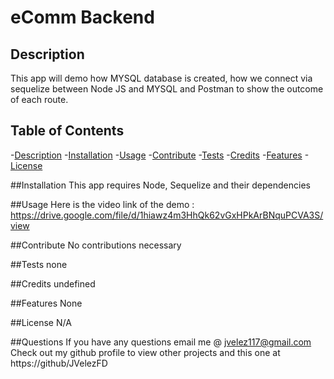 
  # eComm Backend

  ## Description 
  This app will demo how MYSQL database is created, how we connect via sequelize between Node JS and MYSQL and Postman to show the outcome of each route.

  ## Table of Contents
  -[Description](#description)
  -[Installation](#installation)
  -[Usage](#usage)
  -[Contribute](#contribute)
  -[Tests](#tests)
  -[Credits](#credits)
  -[Features](#features)
  -[License](#license)

  ##Installation
  This app requires Node, Sequelize and their dependencies

  ##Usage
  Here is the video link of the demo : https://drive.google.com/file/d/1hiawz4m3HhQk62vGxHPkArBNquPCVA3S/view 

  ##Contribute
  No contributions necessary

  ##Tests
  none

  ##Credits
  undefined

  ##Features
  None

  ##License
  N/A

  ##Questions
  If you have any questions email me @ jvelez117@gmail.com
  Check out my github profile to view other projects and this one at https://github/JVelezFD

